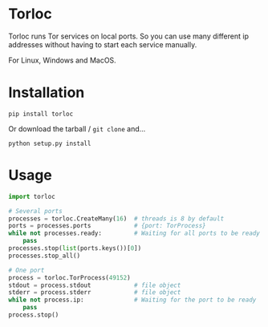 # Torloc
Torloc runs Tor services on local ports. So you can use many different ip addresses without having to start
each service manually.

For Linux, Windows and MacOS.

# Installation

    pip install torloc

Or download the tarball / `git clone` and...

    python setup.py install

# Usage
```python
import torloc

# Several ports
processes = torloc.CreateMany(16)  # threads is 8 by default
ports = processes.ports            # {port: TorProcess}
while not processes.ready:         # Waiting for all ports to be ready
    pass
processes.stop(list(ports.keys())[0])
processes.stop_all()

# One port
process = torloc.TorProcess(49152)
stdout = process.stdout            # file object
stderr = process.stderr            # file object
while not process.ip:              # Waiting for the port to be ready
    pass
process.stop()
```
